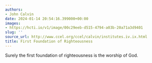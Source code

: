 ```yaml
---
authors:
- John Calvin
date: 2024-01-14 20:54:16.399000+00:00
images:
- https://hcti.io/v1/image/00c29eeb-d515-4794-a03b-20a71a3d9401
slug: ''
source_url: http://www.ccel.org/ccel/calvin/institutes.iv.ix.html
title: First Foundation of Righteousness
---
```


Surely the first foundation of righteousness is the worship of God.